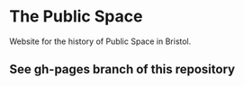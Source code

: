 # The Public Space
Website for the history of Public Space in Bristol.

## See gh-pages branch of this repository